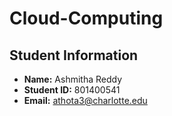 # Cloud-Computing
## Student Information
- **Name:** Ashmitha Reddy
- **Student ID:** 801400541
- **Email:** athota3@charlotte.edu
